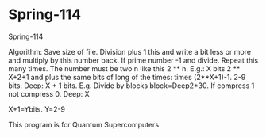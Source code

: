 # Spring-114
Spring-114

Algorithm: Save size of file. Division plus 1 this and write a bit less or more and multiply by this number back. If prime number -1 and divide. Repeat this many times. The number must be two n like this 2 ** n. E.g.: X bits 2 ** X+2+1 and plus the same bits of long of the times: times (2**X+1)-1. 2-9 bits. Deep: X + 1 bits. E.g.
Divide by blocks block=Deep2*30. If compress 1 not compress 0.
Deep: X

X+1=Ybits. Y=2-9


This program is for Quantum Supercomputers
